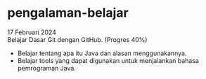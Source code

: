 # pengalaman-belajar

17 Februari 2024<br>
Belajar Dasar Git dengan GitHub. (Progres 40%)
* Belajar tentang apa itu Java dan alasan menggunakannya.
* Belajar tools yang dapat digunakan untuk menjalankan bahasa pemrograman Java.
